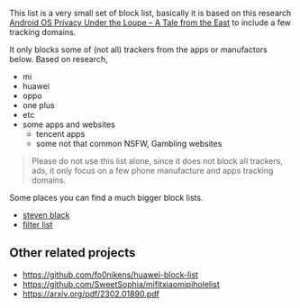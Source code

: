 This list is a very small set of block list, basically it is based on this research [Android OS Privacy Under the Loupe – A Tale from the East](https://arxiv.org/pdf/2302.01890.pdf) to include a few tracking domains.

It only blocks some of (not all) trackers from the apps or manufactors below. Based on research, 

- mi
- huawei
- oppo
- one plus
- etc
- some apps and websites
  - tencent apps
  - some not that common NSFW, Gambling websites


> Please do not use this list alone, since it does not block all trackers, ads, it only focus on a few phone manufacture and apps tracking domains.

Some places you can find a much bigger block lists.
- [steven black](https://github.com/StevenBlack/hosts)
- [filter list](https://filterlists.com/)



## Other related projects
- https://github.com/fo0nikens/huawei-block-list
- https://github.com/SweetSophia/mifitxiaomipiholelist
- https://arxiv.org/pdf/2302.01890.pdf
